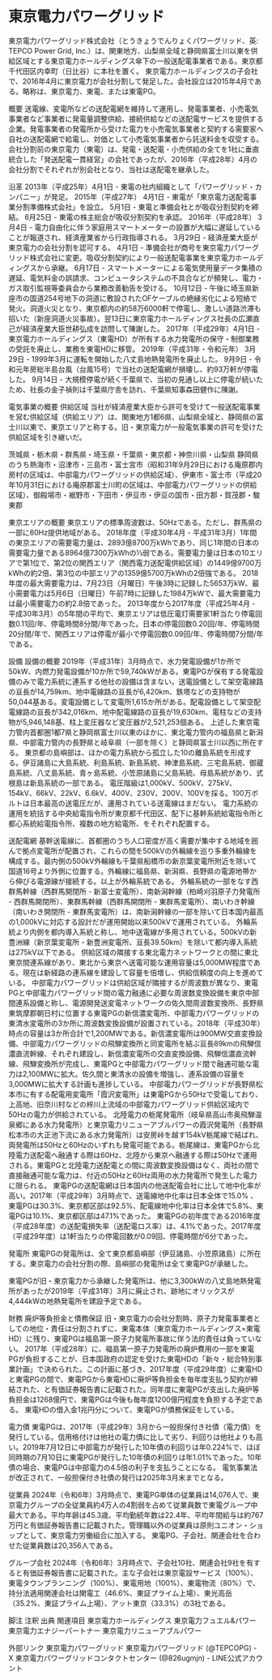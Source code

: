 # 東京電力パワーグリッド

東京電力パワーグリッド株式会社（とうきょうでんりょくパワーグリッド、英: TEPCO Power Grid, Inc.）は、関東地方、山梨県全域と静岡県富士川以東を供給区域とする東京電力ホールディングス傘下の一般送配電事業者である。東京都千代田区内幸町（日比谷）に本社を置く。
東京電力ホールディングスの子会社で、2016年4月に東京電力が会社分割して発足した。会社設立は2015年4月である。略称は、東京電力、東電、または東電PG。

概要
送電線、変電所などの送配電網を維持して運用し、発電事業者、小売電気事業者など事業者に発電量調整供給、接続供給などの送配電サービスを提供する企業。発電事業者の発電所から受けた電力を小売電気事業者と契約する需要家へ自社の送配電網で給電し、対価として小売電気事業者から託送料金を収受する。
会社分割前の東京電力（東電）は、発電・送配電・小売供給の全てを1社に垂直統合した「発送配電一貫経営」の会社であったが、2016年（平成28年）4月の会社分割でそれぞれが別会社となり、当社は送配電を継承した。

沿革
2013年（平成25年）4月1日 - 東電の社内組織として「パワーグリッド・カンパニー」が発足。
2015年（平成27年）
4月1日 - 東電が「東京電力送配電事業分割準備株式会社」を設立。
5月1日 - 東電と準備会社とが吸収分割契約を締結。
6月25日 - 東電の株主総会が吸収分割契約を承認。
2016年（平成28年）
3月4日 - 電力自由化に伴う家庭用スマートメーターの設置が大幅に遅延していることが報道され、経済産業省から行政指導される。
3月29日 - 経済産業大臣が東京電力の会社分割を認可する。
4月1日 - 準備会社が商号を東京電力パワーグリッド株式会社に変更。吸収分割契約により一般送配電事業を東京電力ホールディングスから承継。
6月17日 - スマートメーターによる電気使用量データ集積の遅延、電気料金の誤請求、コンピュータシステムの不具合などが頻発し、電力・ガス取引監視等委員会から業務改善勧告を受ける。
10月12日 - 午後に埼玉県新座市の国道254号地下の洞道に敷設されたOFケーブルの絶縁劣化による短絡で発火。洞道火災となり、東京都内の約58万6000軒で停電し、激しい道路渋滞も招いた（新座洞道火災事故）。翌13日に東京電力ホールディングス社長の広瀬直己が経済産業大臣世耕弘成を訪問して陳謝した。
2017年（平成29年）4月1日 - 東京電力ホールディングス（東電HD）が所有する水力発電所の保守・制御業務の受託を廃止し、業務を東電HDに移管。
2019年（平成31年・令和元年）
3月29日 - 1999年3月に運転を開始した八丈島地熱発電所を廃止した。
9月9日 - 令和元年房総半島台風（台風15号）で当社の送配電網が損壊し、約93万軒が停電した。
9月14日 - 大規模停電が続く千葉県で、当初の見通し以上に停電が続いたため、社長の金子禎則は千葉県庁舎を訪れ、千葉県知事森田健作に陳謝。

電気事業の概要
供給区域
当社が経済産業大臣から許可を受けて一般送配電事業を営む供給区域（供給エリア）は、関東地方1都6県、山梨県全域と、静岡県の富士川以東で、東京エリアと称する。旧・東京電力が一般電気事業の許可を受けた供給区域を引き継いだ。

茨城県・栃木県・群馬県・埼玉県・千葉県・東京都・神奈川県・山梨県
静岡県のうち熱海市・沼津市・三島市・富士宮市（昭和31年9月29日における庵原郡内房村の区域は、中部電力パワーグリッドの供給区域）、伊東市・富士市（平成20年10月31日における庵原郡富士川町の区域は、中部電力パワーグリッドの供給区域）、御殿場市・裾野市・下田市・伊豆市・伊豆の国市・田方郡・賀茂郡・駿東郡

東京エリアの概要
東京エリアの標準周波数は、50Hzである。ただし、群馬県の一部に60Hz提供地域がある。
2018年度（平成30年4月 - 平成31年3月）1年間の東京エリアの需要電力量は、2893億8700万kWhであり、同じ1年間の日本の需要電力量である8964億7300万kWhの1⁄3弱である。需要電力量は日本の10エリアで第1位で、第2位の関西エリア（関西電力送配電供給区域）の1449億9700万kWhの約2倍、第3位の中部エリアの1359億5700万kWhの2倍強である。
2018年度の最大需要電力は、7月23日（月曜日）午後3時に記録した5653万kW、最小需要電力は5月6日（日曜日）午前7時に記録した1984万kWで、最大需要電力は最小需要電力の約2.8倍であった。
2013年度から2017年度（平成25年4月 - 平成30年3月）の5年間の平均で、東京エリアは低圧電灯需要家1軒当たり停電回数0.11回/年、停電時間8分間/年であった。日本の停電回数0.20回/年、停電時間20分間/年で、関西エリアは停電が最小で停電回数0.09回/年、停電時間7分間/年である。

設備
設備の概要
2019年（平成31年）3月時点で、水力発電設備が1か所で50kW、内燃力発電設備が10か所で59,740kWがある。東電PGが保有する発電設備のみで電力系統に連系する他社の設備は含まない。送電設備として架空電線路の亘長が14,759km、地中電線路の亘長が6,420km、鉄塔などの支持物が50,044基ある。変電設備として変電所1,615か所がある。配電設備として架空配電線路の亘長が342,016km、地中配電線路の亘長が19,630km、電柱などの支持物が5,946,148基、柱上変圧器など変圧器が2,521,253個ある。
上述した東京電力管内首都圏1都7県と静岡県富士川以東のほかに、東北電力管内の福島県と新潟県、中部電力管内の長野県と岐阜県（一部を除く）と静岡県富士川以西に所在する。
東京都の島嶼部は、ほかの電力系統から孤立した10の離島系統を形成する。伊豆諸島に大島系統、利島系統、新島系統、神津島系統、三宅島系統、御蔵島系統、八丈島系統、青ヶ島系統、小笠原諸島に父島系統、母島系統があり、式根島は新島系統の一部である。
電圧階級は1,000kV、500kV、275kV、154kV、66kV、22kV、6.6kV、400V、230V、200V、100Vを採る。100万ボルトは日本最高の送電圧だが、運用されている送電線はまだない。
電力系統の運用を統括する中央給電指令所が東京都千代田区、配下に基幹系統給電指令所と都心系統給電指令所、複数の地方給電所、をそれぞれ配置する。

送配電網
基幹送電線に、首都圏のうち人口密度が高く需要が集中する地域を囲んで拠点変電所が配置され、これらの間を500kVの外輪線を巡り多重外輪線を構成する。最内側の500kV外輪線も千葉県船橋市の新京葉変電所附近を除いて国道16号より外側に位置する。外輪線に福島県、新潟県、長野県の電源地帯から伸びる電源線が接続する。以上が外輪系統である。
外輪系統の一部をなす西群馬幹線（西群馬開閉所 - 新富士変電所）、南新潟幹線（柏崎刈羽原子力発電所 - 西群馬開閉所）、東群馬幹線（西群馬開閉所 - 東群馬変電所）、南いわき幹線（南いわき開閉所 - 東群馬変電所）は、南新潟幹線の一部を除いて日本国内最高の1,000kVに対応する設計だが運用開始以来500kVで運用されている。
外輪系統より内側を都内導入系統と称し、地中送電線が多用されている。500kVの新豊洲線（新京葉変電所 - 新豊洲変電所、亘長39.50km）を除いて都内導入系統は275kV以下である。
供給区域の隣接する東北電力ネットワークとの間に東北東京間連系線があり、東北から東京へ送電可能な運用容量は5,000MW程度である。現在は新経路の連系線を建設して容量を倍増し、供給信頼度の向上を進めている。
中部電力パワーグリッドは供給区域が隣接するが周波数が異なり、東電PGと中部電力パワーグリッド間の電力融通に必要な周波数変換設備を東京中部間連系設備と称し、電源開発送変電ネットワークの佐久間周波数変換所、長野県東筑摩郡朝日村に位置する東電PGの新信濃変電所、中部電力パワーグリッドの東清水変電所の3か所に周波数変換設備が設置されている。2018年（平成30年）時点の容量は3か所合計で1,200MWである。新信濃変電所は900MW交直変換設備、中部電力パワーグリッドの飛騨変換所と同変電所を結ぶ亘長89kmの飛騨信濃直流幹線、それぞれ建設し、新信濃変電所の交直変換設備、飛騨信濃直流幹線、飛騨変換所が完成し、東電PGと中部電力パワーグリッド間で融通可能な電力は2,100MWに拡大。佐久間と東清水の設備を増強し、連系設備の容量を3,000MWに拡大する計画も進捗している。
中部電力パワーグリッドが長野県松本市に有する配電用変電所「霞沢変電所」は東電PGから50Hzで受電しており、上高地、旧奈川村などの梓川上流域の中部電力パワーグリッド供給区域内で50Hzの電力が供給されている。
北陸電力の栃尾発電所（岐阜県高山市奥飛騨温泉郷にある水力発電所）と東京電力リニューアブルパワーの霞沢発電所（長野県松本市の大正池下流にある水力発電所）は安房峠を越す154kV栃尾線で結ばれ、両発電所は50Hzと60Hzのいずれも発電可能である。栃尾線は、東電PGから北陸電力送配電へ融通する際は60Hz、北陸から東京へ融通する際は50Hzで運用される。東電PGと北陸電力送配電との間に周波数変換設備はなく、両社の間で直接融通可能な電力は、付近の50Hzと60Hz両用の水力発電所で発生した電力に限られる。
東電PGの送配電網は日本国内の他送配電会社に比して地中化率が高い。2017年（平成29年）3月時点で、送電線地中化率は日本全体で15.0% 、東電PGは30.3%、東京都区部は92.5%、配電線地中化率は日本全体で5.8%、東電PGは10.1%、東京都区部は47.1%であった。
東電PGの初年度である2016年度（平成28年度）の送配電損失率（送配電ロス率）は、4.1%であった。2017年度（平成29年度）は1軒当たりの停電回数が0.09回、停電時間が6分であった。

発電所
東電PGの発電所は、全て東京都島嶼部（伊豆諸島、小笠原諸島）に所在する。東京電力の会社分割の際、島嶼部の発電所は全て東電PGが承継した。

東電PGが旧・東京電力から承継した発電所は、他に3,300kWの八丈島地熱発電所があったが2019年（平成31年）3月に廃止され、跡地にオリックスが4,444kWの地熱発電所を建設予定である。

財務
廃炉等負担金と債務保証
旧・東京電力の会社分割時、原子力発電事業者としての地位・責任は分割されずに、東電本体（東京電力ホールディングス=東電HD）に残り、東電PGは福島第一原子力発電所事故に伴う法的責任は負っていない。
2017年（平成28年）に、福島第一原子力発電所の廃炉費用の一部を東電PGが負担することが、日本国政府の認定を受けた東電HDの「新々・総合特別事業計画」で決められた。この計画に基づき、2017年度（平成29年度）に東電HDと東電PGの間で、東電PGから東電HDに廃炉等負担金を毎年度支払う契約が締結された、と有価証券報告書に記載された。同年度に東電PGが支出した廃炉等負担金は1268億円で、東電PGは今後も毎年度1200億円程度を負担する予定である。
東電HDの借入金1兆円分について、東電PGが債務保証をしている。

電力債
東電PGは、2017年（平成29年）3月から一般担保付き社債（電力債）を発行している。信用格付けは他社の電力債に比して劣り、利回りは他社よりも高い。2019年7月12日に中部電力が発行した10年債の利回りは年0.224%で、ほぼ同時期の7月10日に東電PGが発行した10年債の利回りは年1.01%であった。10年債の場合、東電PGは中部電力の4.5倍の利子を支払うことになる。
電気事業法が改正されて、一般担保付き社債の発行は2025年3月末までとなる。

従業員
2024年（令和6年）3月時点で、東電PG単体の従業員は14,076人で、東京電力グループの全従業員約4万人の4割弱を占めて従業員数で東電グループ中最大である。平均年齢は45.3歳、平均勤続年数は22.4年、平均年間給与は約767万円と有価証券報告書に記載された。管理職以外の従業員は原則ユニオン・ショップとして、東京電力労働組合に加入する。
東電PG、子会社、関連会社を合わせた従業員数は20,356人である。

グループ会社
2024年（令和6年）3月時点で、子会社10社、関連会社9社を有すると有価証券報告書に記載された。主な子会社は東京電設サービス（100%）、東電タウンプランニング（100%）、東電用地（100%）、東電物流（80%）で、持分法適用関連会社は関電工（46.6%、東証プライム上場）、東光高岳（35.2%、東証プライム上場）、アット東京（33.3%）の3社である。

脚注
注釈
出典
関連項目
東京電力ホールディングス
東京電力フュエル&パワー
東京電力エナジーパートナー
東京電力リニューアブルパワー

外部リンク
東京電力パワーグリッド
東京電力パワーグリッド (@TEPCOPG) - X
東京電力パワーグリッドコンタクトセンター (@826ugmjn) - LINE公式アカウント